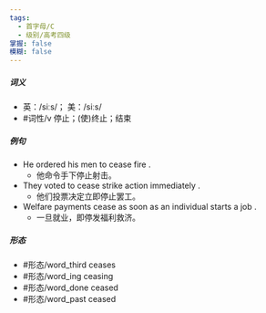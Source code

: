 ```yaml
---
tags:
  - 首字母/C
  - 级别/高考四级
掌握: false
模糊: false
---
```

##### 词义
- 英：/siːs/； 美：/siːs/
- #词性/v  停止；(使)终止；结束
##### 例句
- He ordered his men to cease fire .
	- 他命令手下停止射击。
- They voted to cease strike action immediately .
	- 他们投票决定立即停止罢工。
- Welfare payments cease as soon as an individual starts a job .
	- 一旦就业，即停发福利救济。
##### 形态
- #形态/word_third ceases
- #形态/word_ing ceasing
- #形态/word_done ceased
- #形态/word_past ceased
